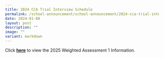 ```yaml
---
title: 2024 CCA Trial Interview Schedule
permalink: /school-announcement/school-announcement/2024-cca-trial-interview-schedule/
date: 2024-01-08
layout: post
description: ""
image: ""
variant: markdown
---
```

Click [**here**](https://docs.google.com/spreadsheets/d/1T9Ho6HhSQ0uYDTI9U4vIqG4fWzB4VRpSsgGctLdBeJ0/edit?gid=386006237#gid=386006237) to view the 2025 Weighted Assessment 1 Information.
